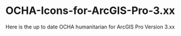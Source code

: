 # OCHA-Icons-for-ArcGIS-Pro-3.xx
Here is the up to date OCHA humanitarian for ArcGIS Pro Version 3.xx
